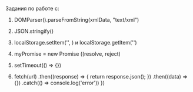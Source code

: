 Задания по работе с:

1) DOMParser().parseFromString(xmlData, "text/xml")

2) JSON.stringify()

3) localStorage.setItem('', ) и  localStorage.getItem('')

4) myPromise = new Promise ((resolve, reject)

5) setTimeout(() => {})

6) fetch(url)
    .then((response) => {
        return response.json();
    })
    .then((data) => {})
    .catch(() => console.log('error'))
})
